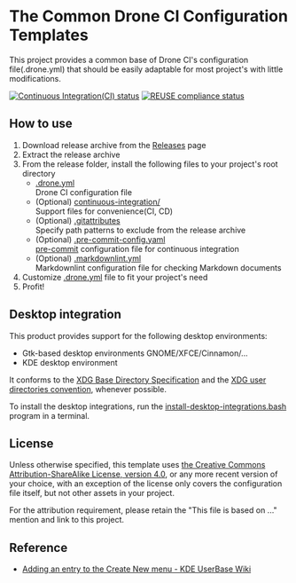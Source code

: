 # The Common Drone CI Configuration Templates

This project provides a common base of Drone CI's configuration file(.drone.yml) that should be easily adaptable for most project's with little modifications.

[![Continuous Integration(CI) status](https://cloud.drone.io/api/badges/Lin-Buo-Ren/common-drone-ci-configs/status.svg?github-camo-dont-cache=true)](https://cloud.drone.io/Lin-Buo-Ren/common-drone-ci-configs) [![REUSE compliance status](https://api.reuse.software/badge/github.com/Lin-Buo-Ren/common-drone-ci-configs)](https://api.reuse.software/info/github.com/Lin-Buo-Ren/common-drone-ci-configs)

## How to use

1. Download release archive from the [Releases](https://github.com/Lin-Buo-Ren/common-drone-ci-configs/releases) page
1. Extract the release archive
1. From the release folder, install the following files to your project's root directory
    - [.drone.yml](.drone.yml)  
      Drone CI configuration file
    - (Optional) [continuous-integration/](continuous-integration/)  
      Support files for convenience(CI, CD)
    - (Optional) [.gitattributes](.gitattributes.shipped)  
      Specify path patterns to exclude from the release archive
    - (Optional) [.pre-commit-config.yaml](.pre-commit-config.yaml.shipped)  
      [pre-commit](https://pre-commit.com) configuration file for continuous integration
    - (Optional) [.markdownlint.yml](.markdownlint.yml.shipped)  
      Markdownlint configuration file for checking Markdown documents
1. Customize [.drone.yml](.drone.yml) file to fit your project's need
1. Profit!

## Desktop integration

This product provides support for the following desktop environments:

* Gtk-based desktop environments
  GNOME/XFCE/Cinnamon/...
* KDE desktop environment

It conforms to the [XDG Base Directory Specification](https://specifications.freedesktop.org/basedir-spec/) and the [XDG user directories convention](https://www.freedesktop.org/wiki/Software/xdg-user-dirs/), whenever possible.

To install the desktop integrations, run the [install-desktop-integrations.bash](install-desktop-integrations.bsash) program in a terminal.

## License

Unless otherwise specified, this template uses [the Creative Commons Attribution-ShareAlike License, version 4.0](https://creativecommons.org/licenses/by-sa/4.0), or any more recent version of your choice, with an exception of the license only covers the configuration file itself, but not other assets in your project.

For the attribution requirement, please retain the "This file is based on ..." mention and link to this project.

## Reference

* [Adding an entry to the Create New menu - KDE UserBase Wiki](https://userbase.kde.org/Adding_an_entry_to_the_Create_New_menu)
